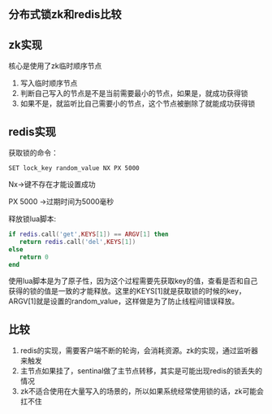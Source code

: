 ## 分布式锁zk和redis比较

## zk实现

核心是使用了zk临时顺序节点

1. 写入临时顺序节点
2. 判断自己写入的节点是不是当前需要最小的节点，如果是，就成功获得锁
3. 如果不是，就监听比自己需要小的节点，这个节点被删除了就能成功获得锁

## redis实现

获取锁的命令：

```ba
SET lock_key random_value NX PX 5000 
```

Nx->键不存在才能设置成功

PX 5000 ->过期时间为5000毫秒

释放锁lua脚本:

```lua
if redis.call('get',KEYS[1]) == ARGV[1] then 
   return redis.call('del',KEYS[1]) 
else
   return 0 
end
```

使用lua脚本是为了原子性，因为这个过程需要先获取key的值，查看是否和自己获得的锁的值是一致的才能释放。这里的KEYS[1]就是获取锁的时候的key，ARGV[1]就是设置的random_value，这样做是为了防止线程间错误释放。

## 比较

1. redis的实现，需要客户端不断的轮询，会消耗资源。zk的实现，通过监听器来触发
2. 主节点如果挂了，sentinal做了主节点转移，其实是可能出现redis的锁丢失的情况
3. zk不适合使用在大量写入的场景的，所以如果系统经常使用锁的话，zk可能会扛不住


